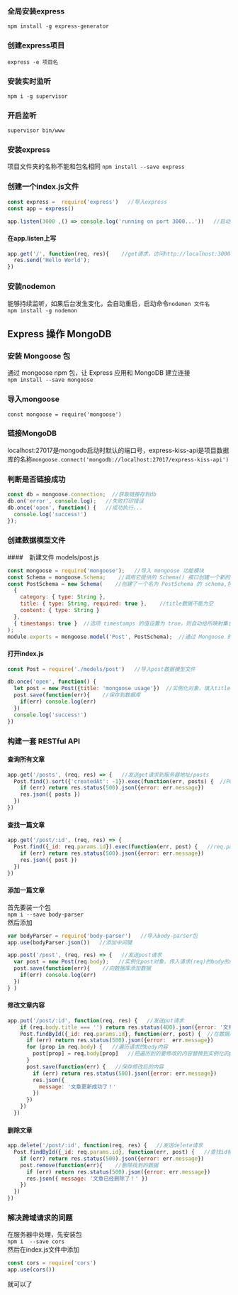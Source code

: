 ### 全局安装express
`npm install -g express-generator`
### 创建express项目
`express -e 项目名`
### 安装实时监听
`npm i -g supervisor`
### 开启监听
`supervisor bin/www`

### 安装express
项目文件夹的名称不能和包名相同
`npm install --save express`

### 创建一个index.js文件
```js
const express =  require('express')   //导入express
const app = express()

app.listen(3000 ,() => console.log('running on port 3000...'))   //启动一个3000端口服务器,成功打印run...
```
#### 在app.listen上写
```js
app.get('/', function(req, res){    //get请求，访问http://localhost:3000/  后端向前端浏览器返回字符串，req是请求，res是响应
  res.send('Hello World');
})
```
### 安装nodemon
能够持续监听，如果后台发生变化，会自动重启，启动命令`nodemon 文件名`   
`npm install -g nodemon`

## Express 操作 MongoDB
### 安装 Mongoose 包
通过 mongoose npm 包，让 Express 应用和 MongoDB 建立连接   
`npm install --save mongoose`
### 导入mongoose
`const mongoose = require('mongoose')`
### 链接MongoDB
localhost:27017是mongodb启动时默认的端口号，express-kiss-api是项目数据库的名称`mongoose.connect('mongodb://localhost:27017/express-kiss-api')`
### 判断是否链接成功
```js
const db = mongoose.connection;  //获取链接存到db
db.on('error', console.log);   //失败打印错误
db.once('open', function() {   //成功执行...
  console.log('success!')
});
```
### 创建数据模型文件
####　新建文件 models/post.js
```js
const mongoose = require('mongoose');   //导入 mongoose 功能模块
const Schema = mongoose.Schema;    //调用它提供的 Schema() 接口创建一个新的 schema
const PostSchema = new Schema(    //创建了一个名为 PostSchema 的 schema,包含三个字段category,title,content
  {
    category: { type: String },
    title: { type: String, required: true },    //title数据不能为空
    content: { type: String }
  },
  { timestamps: true }  //选项 timestamps 的值设置为 true，则自动给所映射集合添加 createdAt 和 updatedAt 两个字段
);
module.exports = mongoose.model('Post', PostSchema);  //通过 Mongoose 的 model() 方法把一个 schema 编译成一个 model，一个 model 实例会对应映射集合中的一条记录，这个 model() 方法的第一个参数 Post 则是映射集合名字的单数形式，所以 PostSchema 映射集合的名字是 posts。上述代码还把构建成的 Post Model 导出供外部其它文件使用。
```
#### 打开index.js
```js
const Post = require('./models/post')   //导入post数据模型文件

db.once('open', function() {
  let post = new Post({title: 'mongoose usage'})  //实例化对象，填入title
  post.save(function(err){    //保存到数据库
    if(err) console.log(err)
  })
  console.log('success!')
})
```
### 构建一套 RESTful API
#### 查询所有文章
```js
app.get('/posts', (req, res) => {   //发送get请求到服务器地址/posts
  Post.find().sort({'createdAt': -1}).exec(function(err, posts) {  //Post为上面导入的数据模型文件，查寻所有数据逆序排序，执行完调用函数
    if (err) return res.status(500).json({error: err.message})
    res.json({ posts })
  })
})
```
#### 查找一篇文章
```js
app.get('/post/:id', (req, res) => {
  Post.find({_id: req.params.id}).exec(function(err, post) {   //req.params.id接收前台发来的请求id
    if (err) return res.status(500).json({error: err.message})
    res.json({ post })
  })
})
```
#### 添加一篇文章
首先要装一个包   
`npm i --save body-parser`   
然后添加
```js
var bodyParser = require('body-parser')   //导入body-parser包
app.use(bodyParser.json())   //添加中间键

app.post('/post', (req, res) => {   //发送post请求
  var post = new Post(req.body);   //实例化post对象，传入请求(req)的body的内容
  post.save(function(err){    //向数据库添加数据
    if(err) console.log(err)
  })
} )
```
#### 修改文章内容
```js
app.put('/post/:id', function(req, res) {   //发送put请求
    if (req.body.title === '') return res.status(400).json({error: '文章标题不能为空！'})   //如果请求的标题为空，返回状态码400，json字符串：文章标题不能为空！
    Post.findById({_id: req.params.id}, function(err, post) {  //在数据库中查找id等于请求修改的文章id
      if (err) return res.status(500).json({error:  err.message})
      for (prop in req.body) {   //遍历请求的body内容
        post[prop] = req.body[prop]   //把遍历到的要修改的内容替换到实例化的post对象中
      }
      post.save(function(err) {   //保存修改后的内容
        if (err) return res.status(500).json({error: err.message})
        res.json({
          message: '文章更新成功了！'
        })
      })
    })
  })
```
#### 删除文章
```js
app.delete('/post/:id', function(req, res) {   //发送delete请求
  Post.findById({_id: req.params.id}, function(err, post) {   //查找id相同的
    if (err) return res.status(500).json({error: err.message})
    post.remove(function(err){    //删除找到的数据
      if (err) return res.status(500).json({error: err.message})
      res.json({ message: '文章已经删除了！' })
    })
  })
})
```

### 解决跨域请求的问题
在服务器中处理，先安装包   
`npm i  --save cors`   
然后在index.js文件中添加
```js
const cors = require('cors')
app.use(cors())
```
就可以了
